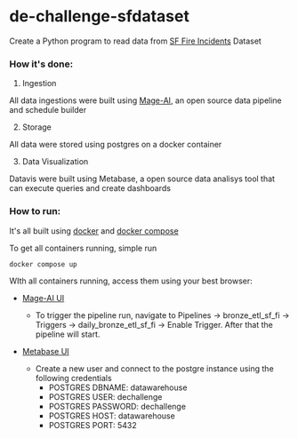 # de-challenge-sfdataset

Create a Python program to read data from [SF Fire Incidents](https://data.sfgov.org/Public-Safety/Fire-Incidents/wr8u-xric/about_data) Dataset

### How it's done:

1. Ingestion

All data ingestions were built using [Mage-AI](https://www.mage.ai/), an open source data pipeline and schedule builder

2. Storage

All data were stored using postgres on a docker container

3. Data Visualization

Datavis were built using Metabase, a open source data analisys tool that can execute queries and create dashboards

### How to run:

It's all built using [docker](https://www.docker.com/) and [docker compose](https://docs.docker.com/compose/)

To get all containers running, simple run

```sh
docker compose up
```

WIth all containers running, access them using your best browser:

- [Mage-AI UI](http://localhost:6789/overview)
    - To trigger the pipeline run, navigate to Pipelines -> bronze_etl_sf_fi -> Triggers -> daily_bronze_etl_sf_fi -> Enable Trigger. After that the pipeline will start.

- [Metabase UI](http://localhost:3000/)
    - Create a new user and connect to the postgre instance using the following credentials
        - POSTGRES DBNAME: datawarehouse
        - POSTGRES USER: dechallenge
        - POSTGRES PASSWORD: dechallenge
        - POSTGRES HOST: datawarehouse
        - POSTGRES PORT: 5432